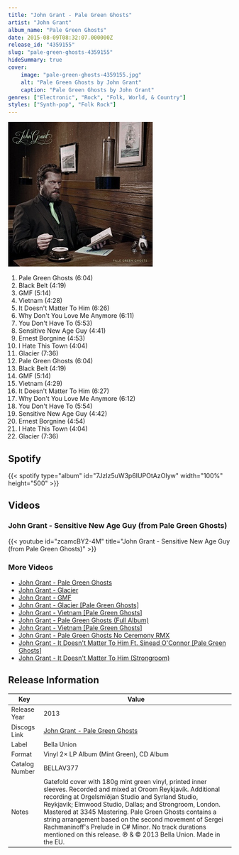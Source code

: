 ```yaml
---
title: "John Grant - Pale Green Ghosts"
artist: "John Grant"
album_name: "Pale Green Ghosts"
date: 2015-08-09T08:32:07.000000Z
release_id: "4359155"
slug: "pale-green-ghosts-4359155"
hideSummary: true
cover:
    image: "pale-green-ghosts-4359155.jpg"
    alt: "Pale Green Ghosts by John Grant"
    caption: "Pale Green Ghosts by John Grant"
genres: ["Electronic", "Rock", "Folk, World, & Country"]
styles: ["Synth-pop", "Folk Rock"]
---
```


![Pale Green Ghosts by John Grant](pale-green-ghosts-4359155.jpg)

<!-- section break -->

1. Pale Green Ghosts (6:04)
2. Black Belt (4:19)
3. GMF (5:14)
4. Vietnam (4:28)
5. It Doesn't Matter To Him (6:26)
6. Why Don't You Love Me Anymore (6:11)
7. You Don't Have To (5:53)
8. Sensitive New Age Guy (4:41)
9. Ernest Borgnine (4:53)
10. I Hate This Town (4:04)
11. Glacier (7:36)
12. Pale Green Ghosts (6:04)
13. Black Belt (4:19)
14. GMF (5:14)
15. Vietnam (4:29)
16. It Doesn't Matter To Him (6:27)
17. Why Don't You Love Me Anymore (6:12)
18. You Don't Have To (5:54)
19. Sensitive New Age Guy (4:42)
20. Ernest Borgnine (4:54)
21. I Hate This Town (4:04)
22. Glacier (7:36)

<!-- section break -->


## Spotify
{{< spotify type="album" id="7JzIz5uW3p6IUPOtAzOIyw" width="100%" height="500" >}}



## Videos
### John Grant - Sensitive New Age Guy (from Pale Green Ghosts)
{{< youtube id="zcamcBY2-4M" title="John Grant - Sensitive New Age Guy (from Pale Green Ghosts)" >}}<br>

### More Videos

- [John Grant - Pale Green Ghosts](https://www.youtube.com/watch?v=Ux1fglC0aT0)
- [John Grant - Glacier](https://www.youtube.com/watch?v=K3BzvWPYo94)
- [John Grant - GMF](https://www.youtube.com/watch?v=ekFWPsXXcg0)
- [John Grant - Glacier [Pale Green Ghosts]](https://www.youtube.com/watch?v=ZeDlRVdbxYQ)
- [John Grant - Vietnam [Pale Green Ghosts]](https://www.youtube.com/watch?v=_q0Stxzr4PI)
- [John Grant - Pale Green Ghosts (Full Album)](https://www.youtube.com/watch?v=yDdo0GrnlY0)
- [John Grant - Vietnam [Pale Green Ghosts]](https://www.youtube.com/watch?v=a5gtDhruFHU)
- [John Grant - Pale Green Ghosts No Ceremony RMX](https://www.youtube.com/watch?v=KlbtT8a--pQ)
- [John Grant - It Doesn't Matter To Him Ft. Sinead O'Connor [Pale Green Ghosts]](https://www.youtube.com/watch?v=JvM3D4XE9qM)
- [John Grant - It Doesn't Matter To Him (Strongroom)](https://www.youtube.com/watch?v=ZF6b2rz6Iy4)


## Release Information
|  Key           | Value                                                |
| ---------------| ---------------------------------------------------- |
| Release Year   | 2013                                   |
| Discogs Link   | [John Grant - Pale Green Ghosts](https://www.discogs.com/release/4359155-John-Grant-Pale-Green-Ghosts) |
| Label          | Bella Union |
| Format         | Vinyl 2× LP Album (Mint Green), CD Album |
| Catalog Number | BELLAV377 |
| Notes | Gatefold cover with 180g mint green vinyl, printed inner sleeves.    Recorded and mixed at Oroom Reykjavík.   Additional recording at Orgelsmiðjan Studio and Syrland Studio, Reykjavik; Elmwood Studio, Dallas; and Strongroom, London.  Mastered at 3345 Mastering.    Pale Green Ghosts contains a string arrangement based on the second movement of Sergei Rachmaninoff's Prelude in C# Minor.    No track durations mentioned on this release.    ℗ & © 2013 Bella Union. Made in the EU. |